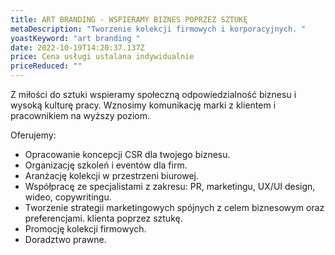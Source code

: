 ```yaml
---
title: ART BRANDING - WSPIERAMY BIZNES POPRZEZ SZTUKĘ
metaDescription: "Tworzenie kolekcji firmowych i korporacyjnych. "
yoastKeyword: "art branding "
date: 2022-10-19T14:20:37.137Z
price: Cena usługi ustalana indywidualnie
priceReduced: ""
---
```



Z miłości do sztuki wspieramy społeczną odpowiedzialność biznesu i wysoką kulturę pracy.
Wznosimy komunikację marki z klientem i pracownikiem na wyższy poziom.


Oferujemy:

* Opracowanie koncepcji CSR dla twojego biznesu.
* Organizację szkoleń i eventów dla firm.
* Aranżację kolekcji w przestrzeni biurowej.
* Współpracę ze specjalistami z zakresu: PR, marketingu, UX/UI design, wideo, copywritingu.
* Tworzenie strategii marketingowych spójnych z celem biznesowym oraz preferencjami.
   klienta poprzez sztukę.
*  Promocję kolekcji firmowych.
*  Doradztwo prawne.